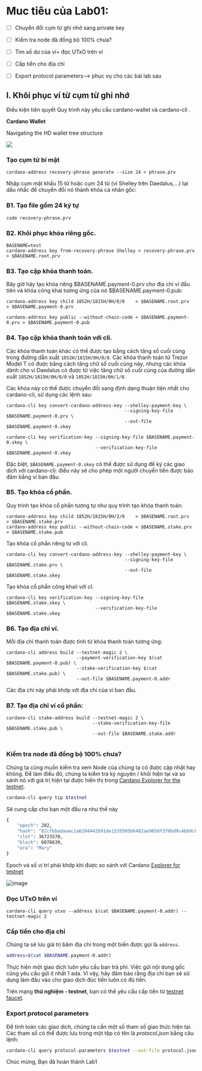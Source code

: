 # Muc tiêu của Lab01:

- [ ] Chuyển đổi cụm từ ghi nhớ sang private key
- [ ] Kiểm tra node đã đồng bộ 100% chưa?
- [ ] Tìm số dư của ví= đọc UTxO trên ví
- [ ] Cấp tiền cho địa chỉ
- [ ] Export protocol parameters--> phục vụ cho các bài lab sau


## I. Khôi phục ví từ cụm từ ghi nhớ

Điều kiện tiên quyết
Quy trình này yêu cầu cardano-wallet và cardano-cli .

**Cardano Wallet**

Navigating the HD wallet tree structure

![](https://www.cardano2vn.io/assets/images/Cardano-Wallet-eb0b6d22232d2b14afd713cd546c82ba.png)


### Tạo cụm từ bí mật

```
cardano-address recovery-phrase generate --size 24 > phrase.prv
```

Nhập cụm mật khẩu 15 từ  hoặc cụm 24 từ (ví Shelley trên Daedalus,...) tại dấu nhắc để chuyển đổi nó thành khóa cá nhân gốc:

### B1. Tạo file gồm 24 ký tự

```
code recovery-phrase.prv

```

### B2. Khôi phục khóa riêng gốc.

```
BASENAME=test 
cardano-address key from-recovery-phrase Shelley < recovery-phrase.prv > $BASENAME.root.prv
```

### B3. Tạo cặp khóa thanh toán.
Bây giờ hãy tạo khóa riêng $BASENAME.payment-0.prv cho địa chỉ ví đầu tiên và khóa công khai tương ứng của nó $BASENAME.payment-0.pub:

```
cardano-address key child 1852H/1815H/0H/0/0    < $BASENAME.root.prv      > $BASENAME.payment-0.prv

cardano-address key public --without-chain-code < $BASENAME.payment-0.prv > $BASENAME.payment-0.pub
```

### B4. Tạo cặp khóa thanh toán với cli.

Các khóa thanh toán khác có thể được tạo bằng cách tăng số cuối cùng trong đường dẫn xuất `1852H/1815H/0H/0/0`. Các khóa thanh toán từ Trezor Model T có được bằng cách tăng chữ số cuối cùng này, nhưng các khóa dành cho ví Daedalus có được từ việc tăng chữ số cuối cùng của đường dẫn xuất `1852H/1815H/0H/0/0` và `1852H/1815H/0H/1/0`.


Các khóa này có thể được chuyển đổi sang định dạng thuận tiện nhất cho cardano-cli, sử dụng các lệnh sau:

```
cardano-cli key convert-cardano-address-key --shelley-payment-key \
                                            --signing-key-file $BASENAME.payment-0.prv \
                                            --out-file $BASENAME.payment-0.skey
```

```
cardano-cli key verification-key --signing-key-file $BASENAME.payment-0.skey \
                                 --verification-key-file $BASENAME.payment-0.vkey
```

Đặc biệt, `$BASENAME.payment-0.skey` có thể được sử dụng để ký các giao dịch với cardano-cli: điều này sẽ cho phép một người chuyển tiền được bảo đảm bằng ví ban đầu.

### B5. Tạo khóa cổ phần.

Quy trình tạo khóa cổ phần tương tự như quy trình tạo khóa thanh toán:

```
cardano-address key child 1852H/1815H/0H/2/0    < $BASENAME.root.prv  > $BASENAME.stake.prv
cardano-address key public --without-chain-code < $BASENAME.stake.prv > $BASENAME.stake.pub
```

Tạo khóa cổ phần riêng tư với cli.

```
cardano-cli key convert-cardano-address-key --shelley-payment-key \
                                            --signing-key-file $BASENAME.stake.prv \
                                            --out-file $BASENAME.stake.skey
```

Tạo khóa cổ phần công khaii với cl.

```
cardano-cli key verification-key --signing-key-file $BASENAME.stake.skey \
                                 --verification-key-file $BASENAME.stake.vkey
```

### B6. Tạo địa chỉ ví.
Mỗi địa chỉ thanh toán được tính từ khóa thanh toán tương ứng:

```
cardano-cli address build --testnet-magic 2 \
                          --payment-verification-key $(cat $BASENAME.payment-0.pub) \
                          --stake-verification-key $(cat $BASENAME.stake.pub) \
                          --out-file $BASENAME.payment-0.addr
```

Các địa chỉ này phải khớp với địa chỉ của ví ban đầu.

### B7. Tạo địa chỉ ví cổ phần:

```
cardano-cli stake-address build --testnet-magic 2 \
                                --stake-verification-key-file $BASENAME.stake.pub \
                                --out-file $BASENAME.stake.addr
                                
```

### Kiểm tra node đã đồng bộ 100% chưa?

Chúng ta cũng muốn kiểm tra xem Node của chúng ta có được cập nhật hay không. Để làm điều đó, chúng ta kiểm tra kỷ nguyên / khối hiện tại và so sánh nó với giá trị hiện tại được hiển thị trong [Cardano Explorer for the testnet](https://explorer.cardano-testnet.iohkdev.io/en).

```bash
cardano-cli query tip $testnet
```

Sẽ cung cấp cho bạn một đầu ra như thế này
```bash
{
    "epoch": 282,
    "hash": "82cfbbadaaec1a6204442b91de1535505b6482ae9858f3f0bd9c4bb9c8a2c12b",
    "slot": 36723570,
    "block": 6078639,
    "era": "Mary"
}
```

Epoch và số vị trí phải khớp khi được so sánh với Cardano [Explorer for testnet](https://explorer.cardano-testnet.iohkdev.io/en)

![image](https://user-images.githubusercontent.com/34856010/162867330-fa85a6a9-37fa-4cad-94c8-bfe742c7983d.png)

### Đọc UTxO trên ví

```
cardano-cli query utxo --address $(cat $BASENAME.payment-0.addr) --testnet-magic 2
```


### Cấp tiền cho địa chỉ

Chúng ta sẽ lưu giá trị băm địa chỉ trong một biến được gọi là `address`.


```bash
address=$(cat $BASENAME.payment-0.addr)
```
Thực hiện một giao dịch luôn yêu cầu bạn trả phí. Việc gửi nội dung gốc cũng yêu cầu gửi ít nhất 1 ada.
Vì vậy, hãy đảm bảo rằng địa chỉ bạn sẽ sử dụng làm đầu vào cho giao dịch đúc tiền luôn có đủ tiền.


Trên mạng **thử nghiệm - testnet**, bạn có thể yêu cầu cấp tiền từ [testnet faucet](https://docs.cardano.org/cardano-testnets/tools/faucet/).

### Export protocol parameters

Để tính toán các giao dich, chúng ta cần một số tham số giao thức hiện tại. Các tham số có thể được lưu trong một tệp có tên là <i>protocol.json</i> bằng câu lệnh:

```bash
cardano-cli query protocol-parameters $testnet --out-file protocol.json
```

Chúc mừng, Bạn đã hoàn thành Lab1
